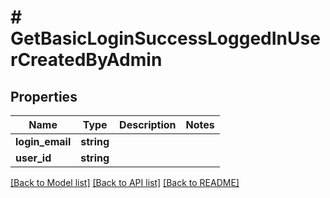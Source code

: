 # # GetBasicLoginSuccessLoggedInUserCreatedByAdmin

## Properties

Name | Type | Description | Notes
------------ | ------------- | ------------- | -------------
**login_email** | **string** |  | 
**user_id** | **string** |  | 

[[Back to Model list]](../../README.md#documentation-for-models) [[Back to API list]](../../README.md#documentation-for-api-endpoints) [[Back to README]](../../README.md)


